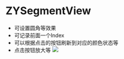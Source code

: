 # ZYSegmentView
- 可设置圆角等效果
- 可记录前面一个Index
- 可以根据点击的按钮刷新到对应的颜色状态等
- 点击按钮放大等
![](https://github.com/ripperhe/ZYSegmentView/blob/master/ZYSegmentView/ZYSegmentView/image/picture.png)